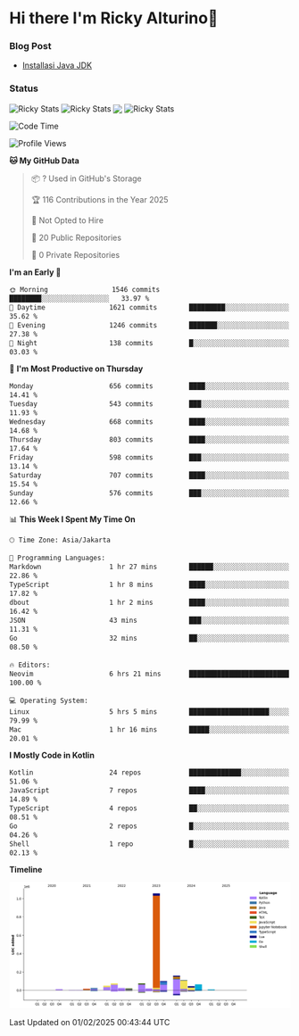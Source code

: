 # Hi there I'm Ricky Alturino👋

### Blog Post

<!-- BLOG-POST-LIST:START -->

- [Installasi Java JDK](https://onirutla.medium.com/installasi-java-jdk-ec701beeb5cb?source=rss-d9d81c918cc9------2)
<!-- BLOG-POST-LIST:END -->

### Status

<img align="center" alt="Ricky Stats" src="https://github-readme-stats.vercel.app/api?username=Alturino&theme=dark&show_icons=true&hide_border=false" />
<img align="center" alt="Ricky Stats" src="https://github-readme-stats.vercel.app/api/top-langs/?username=Alturino&theme=dark&show_icons=true&layout=compact"/>
<img align="center" width="640px" src="https://github-readme-stats.vercel.app/api/wakatime?username=Alturino&layout=compact&hide_border=true&theme=dark">
<img align="center" alt="Ricky Stats" src="https://leetcard.jacoblin.cool/onirutla?border=0&radius=20&ext=activity"/>

<!--START_SECTION:waka-->
![Code Time](http://img.shields.io/badge/Code%20Time-916%20hrs%2013%20mins-blue)

![Profile Views](http://img.shields.io/badge/Profile%20Views-0-blue)

**🐱 My GitHub Data** 

> 📦 ? Used in GitHub's Storage 
 > 
> 🏆 116 Contributions in the Year 2025
 > 
> 🚫 Not Opted to Hire
 > 
> 📜 20 Public Repositories 
 > 
> 🔑 0 Private Repositories 
 > 
**I'm an Early 🐤** 

```text
🌞 Morning                1546 commits        ████████░░░░░░░░░░░░░░░░░   33.97 % 
🌆 Daytime                1621 commits        █████████░░░░░░░░░░░░░░░░   35.62 % 
🌃 Evening                1246 commits        ███████░░░░░░░░░░░░░░░░░░   27.38 % 
🌙 Night                  138 commits         █░░░░░░░░░░░░░░░░░░░░░░░░   03.03 % 
```
📅 **I'm Most Productive on Thursday** 

```text
Monday                   656 commits         ████░░░░░░░░░░░░░░░░░░░░░   14.41 % 
Tuesday                  543 commits         ███░░░░░░░░░░░░░░░░░░░░░░   11.93 % 
Wednesday                668 commits         ████░░░░░░░░░░░░░░░░░░░░░   14.68 % 
Thursday                 803 commits         ████░░░░░░░░░░░░░░░░░░░░░   17.64 % 
Friday                   598 commits         ███░░░░░░░░░░░░░░░░░░░░░░   13.14 % 
Saturday                 707 commits         ████░░░░░░░░░░░░░░░░░░░░░   15.54 % 
Sunday                   576 commits         ███░░░░░░░░░░░░░░░░░░░░░░   12.66 % 
```


📊 **This Week I Spent My Time On** 

```text
🕑︎ Time Zone: Asia/Jakarta

💬 Programming Languages: 
Markdown                 1 hr 27 mins        ██████░░░░░░░░░░░░░░░░░░░   22.86 % 
TypeScript               1 hr 8 mins         ████░░░░░░░░░░░░░░░░░░░░░   17.82 % 
dbout                    1 hr 2 mins         ████░░░░░░░░░░░░░░░░░░░░░   16.42 % 
JSON                     43 mins             ███░░░░░░░░░░░░░░░░░░░░░░   11.31 % 
Go                       32 mins             ██░░░░░░░░░░░░░░░░░░░░░░░   08.50 % 

🔥 Editors: 
Neovim                   6 hrs 21 mins       █████████████████████████   100.00 % 

💻 Operating System: 
Linux                    5 hrs 5 mins        ████████████████████░░░░░   79.99 % 
Mac                      1 hr 16 mins        █████░░░░░░░░░░░░░░░░░░░░   20.01 % 
```

**I Mostly Code in Kotlin** 

```text
Kotlin                   24 repos            █████████████░░░░░░░░░░░░   51.06 % 
JavaScript               7 repos             ████░░░░░░░░░░░░░░░░░░░░░   14.89 % 
TypeScript               4 repos             ██░░░░░░░░░░░░░░░░░░░░░░░   08.51 % 
Go                       2 repos             █░░░░░░░░░░░░░░░░░░░░░░░░   04.26 % 
Shell                    1 repo              █░░░░░░░░░░░░░░░░░░░░░░░░   02.13 % 
```



**Timeline**

![Lines of Code chart](https://raw.githubusercontent.com/Alturino/Alturino/main/assets/bar_graph.png)


 Last Updated on 01/02/2025 00:43:44 UTC
<!--END_SECTION:waka-->

